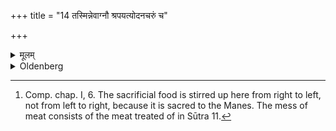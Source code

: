 +++
title = "14 तस्मिन्नेवाग्नौ श्रपयत्योदनचरुं च"

+++

<details><summary>मूलम्</summary>

तस्मिन्नेवाग्नौ श्रपयत्योदनचरुं च माँ सचरुं च पृथङ्मेक्षणाभ्यां प्रसव्यमुदायुवन् १४
</details>

<details><summary>Oldenberg</summary>

14. [^4]  On the same fire he cooks one mess of rice-grains and one of meat, stirring up the one and the other separately, from right to left, with the two pot-ladles.


[^4]:  Comp. chap. I, 6. The sacrificial food is stirred up here from right to left, not from left to right, because it is sacred to the Manes. The mess of meat consists of the meat treated of in Sūtra 11.
</details>

